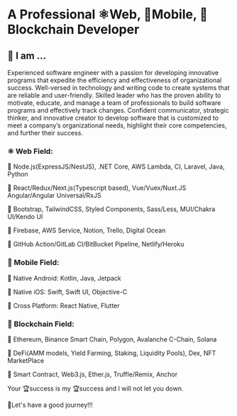 # A Professional ⚛️Web, 📱Mobile, 🦊Blockchain Developer

## 🎉 I am ...
Experienced software engineer with a passion for developing innovative programs that expedite the efficiency and effectiveness of organizational success. Well-versed in technology and writing code to create systems that are reliable and user-friendly. Skilled leader who has the proven ability to motivate, educate, and manage a team of professionals to build software programs and effectively track changes.  Confident communicator, strategic thinker, and innovative creator to develop software that is customized to meet a company’s organizational needs, highlight their core competencies, and further their success.

### ⚛️ Web Field:

📌 Node.js(ExpressJS/NestJS), .NET Core, AWS Lambda, CI, Laravel, Java, Python

📌 React/Redux/Next.js(Typescript based), Vue/Vuex/Nuxt.JS Angular/Angular Universal/RxJS

📌 Bootstrap, TailwindCSS, Styled Components, Sass/Less, MUI/Chakra UI/Kendo UI

📌 Firebase, AWS Service, Notion, Trello, Digital Ocean

📌 GitHub Action/GitLab CI/BitBucket Pipeline, Netlify/Heroku

### 📱 Mobile Field:

📌 Native Android: Kotlin, Java, Jetpack

📌 Native iOS: Swift, Swift UI, Objective-C

📌 Cross Platform: React Native, Flutter

### 🦊 Blockchain Field:

📌 Ethereum, Binance Smart Chain, Polygon, Avalanche C-Chain, Solana

📌 DeFi(AMM models, Yield Farming, Staking, Liquidity Pools), Dex, NFT MarketPlace

📌 Smart Contract, Web3.js, Ether.js, Truffle/Remix, Anchor


Your 🏆success is my 🏆success and I will not let you down.

🚀Let's have a good journey!!!

<!--
**TMSoftSolution/TMSoftSolution** is a ✨ _special_ ✨ repository because its `README.md` (this file) appears on your GitHub profile.

Here are some ideas to get you started:

- 🔭 I’m currently working on ...
- 🌱 I’m currently learning ...
- 👯 I’m looking to collaborate on ...
- 🤔 I’m looking for help with ...
- 💬 Ask me about ...
- 📫 How to reach me: ...
- 😄 Pronouns: ...
- ⚡ Fun fact: ...
-->
